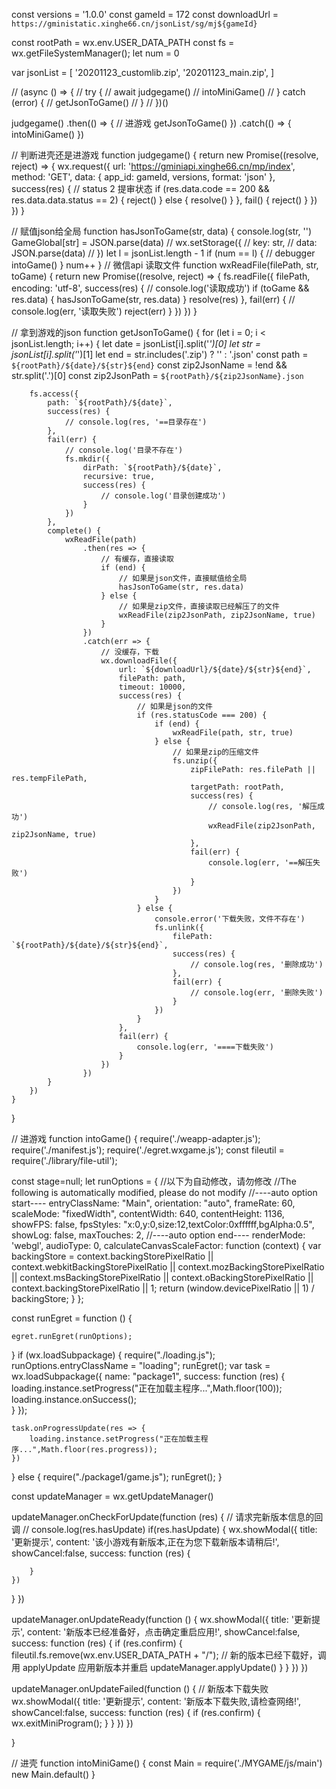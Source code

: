 const versions = '1.0.0'
const gameId = 172
const downloadUrl = `https://gministatic.xinghe66.cn/jsonList/sg/mj${gameId}`

const rootPath = wx.env.USER_DATA_PATH
const fs = wx.getFileSystemManager();
let num = 0

var jsonList = [
	'20201123_customlib.zip',
	'20201123_main.zip',
]

// (async () => {
// 	try {
// 		await judgegame()
// 		intoMiniGame()
// 	} catch (error) {
// 		getJsonToGame()
// 	}
// })()

judgegame()
	.then(() => {
		// 进游戏
    getJsonToGame()
	})
	.catch(() => {
		intoMiniGame()
	})

// 判断进壳还是进游戏
function judgegame() {
	return new Promise((resolve, reject) => {
		wx.request({
			url: 'https://gminiapi.xinghe66.cn/mp/index',
			method: 'GET',
			data: {
				app_id: gameId,
				versions,
				format: 'json'
			},
			success(res) {
				// status 2 提审状态
				if (res.data.code == 200 && res.data.data.status == 2) {
					reject()
				} else {
					resolve()
				}
			},
			fail() {
				reject()
			}
		})
	})
}

// 赋值json给全局
function hasJsonToGame(str, data) {
	console.log(str, '')
	GameGlobal[str] = JSON.parse(data)
	// wx.setStorage({
	// 	key: str,
	// 	data:  JSON.parse(data)
	// })
	let l = jsonList.length - 1
	if (num == l) {
		// debugger
		intoGame()
	}
	num++
}
// 微信api 读取文件
function wxReadFile(filePath, str, toGame) {
	return new Promise((resolve, reject) => {
		fs.readFile({
			filePath,
			encoding: 'utf-8',
			success(res) {
				// console.log('读取成功')
				if (toGame && res.data) {
					hasJsonToGame(str, res.data)
				}
				resolve(res)
			},
			fail(err) {
				// console.log(err, '读取失败')
				reject(err)
			}
		})
	})
}

// 拿到游戏的json
function getJsonToGame() {
	for (let i = 0; i < jsonList.length; i++) {
		let date = jsonList[i].split('_')[0]
		let str = jsonList[i].split('_')[1]
		let end = str.includes('.zip') ? '' : '.json'
		const path = `${rootPath}/${date}/${str}${end}`
		const zip2JsonName = !end && str.split('.')[0]
		const zip2JsonPath = `${rootPath}/${zip2JsonName}.json`

		fs.access({
			path: `${rootPath}/${date}`,
			success(res) {
				// console.log(res, '==目录存在')
			},
			fail(err) {
				// console.log('目录不存在')
				fs.mkdir({
					dirPath: `${rootPath}/${date}`,
					recursive: true,
					success(res) {
						// console.log('目录创建成功')
					}
				})
			},
			complete() {
				wxReadFile(path)
					.then(res => {
						// 有缓存，直接读取
						if (end) {
							// 如果是json文件，直接赋值给全局
							hasJsonToGame(str, res.data)
						} else {
							// 如果是zip文件，直接读取已经解压了的文件
							wxReadFile(zip2JsonPath, zip2JsonName, true)
						}
					})
					.catch(err => {
						// 没缓存，下载
						wx.downloadFile({
							url: `${downloadUrl}/${date}/${str}${end}`,
							filePath: path,
							timeout: 10000,
							success(res) {
								// 如果是json的文件
								if (res.statusCode === 200) {
									if (end) {
										wxReadFile(path, str, true)
									} else {
										// 如果是zip的压缩文件
										fs.unzip({
											zipFilePath: res.filePath || res.tempFilePath,
											targetPath: rootPath,
											success(res) {
												// console.log(res, '解压成功')
												wxReadFile(zip2JsonPath, zip2JsonName, true)
											},
											fail(err) {
												console.log(err, '==解压失败')
											}
										})
									}
								} else {
									console.error('下载失败，文件不存在')
									fs.unlink({
										filePath: `${rootPath}/${date}/${str}${end}`,
										success(res) {
											// console.log(res, '删除成功')
										},
										fail(err) {
											// console.log(err, '删除失败')
										}
									})
								}
							},
							fail(err) {
								console.log(err, '====下载失败')
							}
						})
					})
			}
		})
	}
}


// 进游戏
function intoGame() {
require('./weapp-adapter.js');
require('./manifest.js');
require('./egret.wxgame.js');
const fileutil = require('./library/file-util');

const stage=null;
let runOptions = {
    //以下为自动修改，请勿修改
    //The following is automatically modified, please do not modify
    //----auto option start----
		entryClassName: "Main",
		orientation: "auto",
		frameRate: 60,
		scaleMode: "fixedWidth",
		contentWidth: 640,
		contentHeight: 1136,
		showFPS: false,
		fpsStyles: "x:0,y:0,size:12,textColor:0xffffff,bgAlpha:0.5",
		showLog: false,
		maxTouches: 2,
		//----auto option end----
    renderMode: 'webgl',
    audioType: 0,
    calculateCanvasScaleFactor: function (context) {
        var backingStore = context.backingStorePixelRatio ||
            context.webkitBackingStorePixelRatio ||
            context.mozBackingStorePixelRatio ||
            context.msBackingStorePixelRatio ||
            context.oBackingStorePixelRatio ||
            context.backingStorePixelRatio || 1;
        return (window.devicePixelRatio || 1) / backingStore;
    }
};

const runEgret = function () {
	
	egret.runEgret(runOptions);
}
if (wx.loadSubpackage) {
  require("./loading.js");
  runOptions.entryClassName = "loading";
  runEgret();
	var task = wx.loadSubpackage({
		name: "package1",
		success: function (res) {
      loading.instance.setProgress("正在加载主程序...",Math.floor(100));
			loading.instance.onSuccess(); 		
		}
	});

	task.onProgressUpdate(res => {
		loading.instance.setProgress("正在加载主程序...",Math.floor(res.progress));
	})
}
else {
  require("./package1/game.js");
  runEgret();
}

const updateManager = wx.getUpdateManager()

updateManager.onCheckForUpdate(function (res) {
  // 请求完新版本信息的回调
  // console.log(res.hasUpdate)
  if(res.hasUpdate)
  {
	wx.showModal({
		title: '更新提示',
		content: '该小游戏有新版本,正在为您下载新版本请稍后!',
		showCancel:false,
		success: function (res) {
			
		}
	})
  }
})

updateManager.onUpdateReady(function () {
  wx.showModal({
    title: '更新提示',
    content: '新版本已经准备好，点击确定重启应用!',
	showCancel:false,
    success: function (res) {
      if (res.confirm) {
        fileutil.fs.remove(wx.env.USER_DATA_PATH + "/");
        // 新的版本已经下载好，调用 applyUpdate 应用新版本并重启
        updateManager.applyUpdate()
      }
    }
  })
})

updateManager.onUpdateFailed(function () {
  // 新版本下载失败
  wx.showModal({
    title: '更新提示',
    content: '新版本下载失败,请检查网络!',
	showCancel:false,
    success: function (res) {
      if (res.confirm) {
        wx.exitMiniProgram();
      }
    }
  })
})

}

// 进壳
function intoMiniGame() {
	const Main = require('./MYGAME/js/main')
	new Main.default()
}
